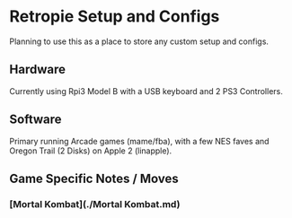 # Retropie Setup and Configs

Planning to use this as a place to store any custom setup and configs.  

## Hardware
Currently using Rpi3 Model B with a USB keyboard and 2 PS3 Controllers.  

## Software
Primary running Arcade games (mame/fba), with a few NES faves and Oregon Trail (2 Disks) on Apple 2 (linapple).

## Game Specific Notes / Moves
### [Mortal Kombat](./Mortal Kombat.md)
